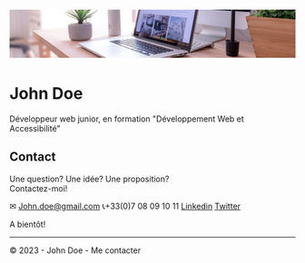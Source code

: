 # ![John Doegit](https://github.com/Tom-Roche-Oclock/S01E11-Atelier-Recap/blob/main/img/desk-banner.jpg)

# John Doe

Développeur web junior, en formation "Développement Web et Accessibilité"

## Contact

Une question? Une idée? Une proposition?<br>
Contactez-moi!

 ✉ John.doe@gmail.com
 📞+33(0)7 08 09 10 11
   [Linkedin](#)
   [Twitter](#)

A bientôt!

---

© 2023 - John Doe - Me contacter

